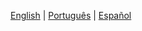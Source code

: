 [English](./ap-platform-roadmap.md) | [Português](./ap-platform-roadmap.PT.md) |  [Español](./ap-platform-roadmap.ES.md)









